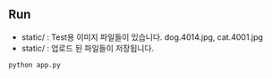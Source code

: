 ## Run
- static/ : Test용 이미지 파일들이 있습니다. dog.4014.jpg, cat.4001.jpg 
- static/ : 업로드 된 파일들이 저장됩니다.

```
python app.py
```
